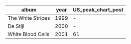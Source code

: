 |album|year|US_peak_chart_post|
|-----------------|----|------------------|
|The White Stripes|1999|-|
|De Stijl|2000|-|
|White Blood Cells|2001|61|